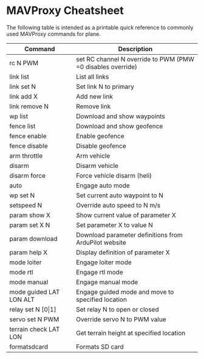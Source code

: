 # MAVProxy Cheatsheet

The following table is intended as a printable quick reference to commonly used MAVProxy commands for plane.

| Command                 | Description                                                 |
| ----------------------- | ----------------------------------------------------------- |
| rc N PWM                | set RC channel N override to PWM (PMW =0 disables override) |
| link list               | List all links                                              |
| link set N              | Set link N to primary                                       |
| link add X              | Add new link                                                |
| link remove N           | Remove link                                                 |
| wp list                 | Download and show waypoints                                 |
| fence list              | Download and show geofence                                  |
| fence enable            | Enable geofence                                             |
| fence disable           | Disable geofence                                            |
| arm throttle            | Arm vehicle                                                 |
| disarm                  | Disarm vehicle                                              |
| disarm force            | Force vehicle disarm (heli)                                 |
| auto                    | Engage auto mode                                            |
| wp set N                | Set current auto waypoint to N                              |
| setspeed N              | Override auto speed to N m/s                                |
| param show X            | Show current value of parameter X                           |
| param set X N           | Set parameter X to value N                                  |
| param download          | Download parameter definitions from ArduPilot website       |
| param help X            | Display definition of parameter X                           |
| mode loiter             | Engage loiter mode                                          |
| mode rtl                | Engage rtl mode                                             |
| mode manual             | Engage manual mode                                          |
| mode guided LAT LON ALT | Engage guided mode and move to specified location           |
| relay set N [0\|1]      | Set relay N to open or closed                               |
| servo set N PWM         | Override servo N to PWM value                               |
| terrain check LAT LON   | Get terrain height at specified location                    |
| formatsdcard            | Formats SD card                                             |
